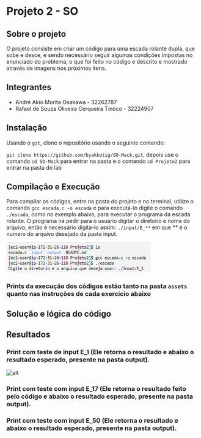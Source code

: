 # Projeto 2 - SO

## Sobre o projeto

O projeto consiste em criar um código para uma escada rolante dupla, que sobe e desce, e sendo necessário seguir algumas condições impostas no enunciado do problema, o que foi feito no código e descrito e mostrado através de imagens nos próximos itens. 

## Integrantes

- André Akio Morita Osakawa - 32262787
- Rafael de Souza Oliveira Cerqueira Tinôco - 32224907

## Instalação

Usando o `git`, clone o repositório usando o seguinte comando:

`git clone https://github.com/byakkotig/SO-Mack.git`, depois use o comando `cd SO-Mack` para entrar na pasta e o comando `cd Projeto2` para entrar na pasta do lab

## Compilação e Execução

Para compilar os códigos, entre na pasta do projeto e no terminal, utilize o comando `gcc escada.c -o escada` e para executá-lo digite o comando `./escada`, como no exemplo abaixo, para executar o programa da escada rolante. O programa irá pedir para o usuario digitar o diretorio e nome do arquivo, então é necessário digita-lo assim: `./input/E_**` em que ** é o numero do arquivo desejado da pasta input.

![alt](/Projeto2/assets/compilacao.png)


### Prints da execução dos códigos estão tanto na pasta `assets` quanto nas instruções de cada exercicio abaixo

## Solução e lógica do código






## Resultados

### Print com teste de input E_1 (Ele retorna o resultado e abaixo o resultado esperado, presente na pasta output).

![alt](/Projeto2/assets/.png)

### Print com teste com input E_17 (Ele retorna o resultado feito pelo código e abaixo o resultado esperado, presente na pasta output).


### Print com teste com input E_50 (Ele retorna o resultado e abaixo o resultado esperado, presente na pasta output).